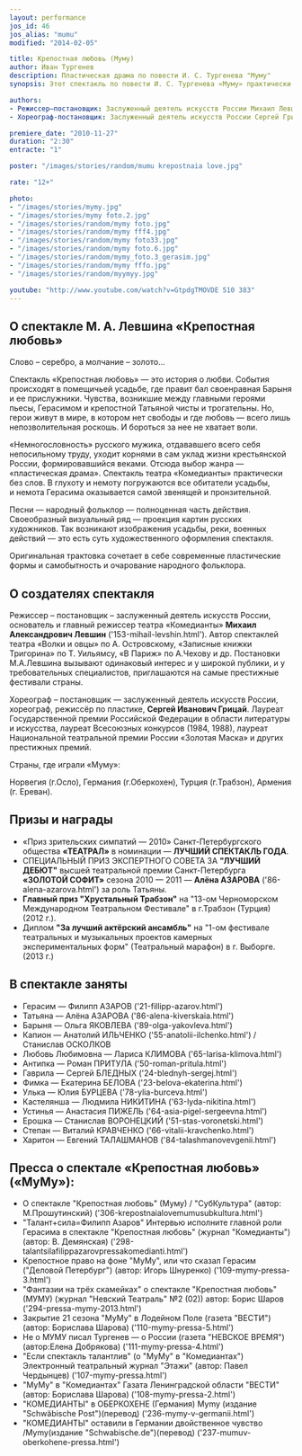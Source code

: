 ```yaml
---
layout: performance
jos_id: 46
jos_alias: "mumu"
modified: "2014-02-05"

title: Крепостная любовь (Муму)
author: Иван Тургенев
description: Пластическая драма по повести И. С. Тургенева "Муму"
synopsis: Этот спектакль по повести И. С. Тургенева «Муму» практически без слов. В глухоту и немоту погружаются все обитатели усадьбы, и немота Герасима оказывается самой звенящей и пронзительной. Повествование о печальной судьбе двух одиноких существ — мужика и собаки, в постановке М.Левшина, наполнено простым человеческим сопереживанием и грустью. Оригинальная трактовка сочетает в себе современные пластические формы и очарование народного фольклора.

authors:
- Режиссер–постановщик: Заслуженный деятель искусств России Михаил Левшин ('153-mihail-levshin.html')
- Хореограф-постановщик: Заслуженный деятель искусств России Сергей Грицай

premiere_date: "2010-11-27"
duration: "2:30"
entracte: "1"

poster: "/images/stories/random/mumu krepostnaia love.jpg"

rate: "12+"

photo:
- "/images/stories/mymy.jpg"
- "/images/stories/mymy foto.2.jpg"
- "/images/stories/random/mymy foto.jpg"
- "/images/stories/random/mymy fff4.jpg"
- "/images/stories/random/mymy foto33.jpg"
- "/images/stories/random/mymy foto.6.jpg"
- "/images/stories/random/mymy_foto.3_gerasim.jpg"
- "/images/stories/random/mymy fffo.jpg"
- "/images/stories/random/myymyy.jpg"

youtube: "http://www.youtube.com/watch?v=GtpdgTMOVDE 510 383"
---
```



## О спектакле М. А. Левшина «Крепостная любовь»

Слово – серебро, а молчание – золото…

Спектакль «Крепостная любовь» — это история о любви. События происходят в помещичьей усадьбе, где правит бал своенравная Барыня и ее прислужники. Чувства, возникшие между главными героями пьесы, Герасимом и крепостной Татьяной чисты и трогательны. Но, герои живут в мире, в котором нет свободы и где любовь — всего лишь непозволительная роскошь. И бороться за нее не хватает воли.

«Немногословность» русского мужика, отдававшего всего себя непосильному труду, уходит корнями в сам уклад жизни крестьянской России, формировавшийся веками. Отсюда выбор жанра — «пластическая драма». Спектакль театра «Комедианты» практически без слов. В глухоту и немоту погружаются все обитатели усадьбы, и немота Герасима оказывается самой звенящей и пронзительной.

Песни — народный фольклор — полноценная часть действия. Своеобразный визуальный ряд — проекция картин русских художников. Так возникают изображения усадьбы, реки, военных действий — это есть суть художественного оформления спектакля.

Оригинальная трактовка сочетает в себе современные пластические формы и самобытность и очарование народного фольклора.



## О создателях спектакля

Режиссер – постановщик – заслуженный деятель искусств России, основатель и главный режиссер театра «Комедианты» **Михаил Александрович Левшин** ('153-mihail-levshin.html'). Автор спектаклей театра «Волки и овцы» по А. Островскому, «Записные книжки Тригорина» по Т. Уильямсу, «В Париж» по А.Чехову и др. Постановки М.А.Левшина вызывают одинаковый интерес и у широкой публики, и у требовательных специалистов, приглашаются на самые престижные фестивали страны.

Хореограф – постановщик — заслуженный деятель искусств России, хореограф, режиссёр по пластике, **Сергей Иванович Грицай**. Лауреат Государственной премии Российской Федерации в области литературы и искусства, лауреат Всесоюзных конкурсов (1984, 1988), лауреат Национальной театральной премии России «Золотая Маска» и других престижных премий.

Страны, где играли «Муму»:

Норвегия (г.Осло), Германия (г.Оберкохен), Турция (г.Трабзон), Армения (г. Ереван).


## Призы и награды

- «Приз зрительских симпатий — 2010» Санкт-Петербургского общества **«ТЕАТРАЛ»** в номинации — **ЛУЧШИЙ СПЕКТАКЛЬ ГОДА**.
- СПЕЦИАЛЬНЫЙ ПРИЗ ЭКСПЕРТНОГО СОВЕТА ЗА **"ЛУЧШИЙ ДЕБЮТ"** высшей театральной премии Санкт-Петербурга **«ЗОЛОТОЙ СОФИТ»** сезона 2010 — 2011 — **Алёна АЗАРОВА** ('86-alena-azarova.html') за роль Татьяны.
- **Главный приз "Хрустальный Трабзон"** на "13-ом Черноморском Международном Театральном Фестивале" в г.Трабзон (Турция) (2012 г.).
- Диплом **"За лучший актёрский ансамбль"** на "1-ом фестивале театральных и музыкальных проектов камерных экспериментальных форм" (Театральный марафон) в г. Выборге. (2013 г.)


## В спектакле заняты

- Герасим — Филипп АЗАРОВ ('21-fillipp-azarov.html')
- Татьяна — Алёна АЗАРОВА ('86-alena-kiverskaia.html')
- Барыня — Ольга ЯКОВЛЕВА ('89-olga-yakovleva.html')
- Капион — Анатолий ИЛЬЧЕНКО ('55-anatolii-ilchenko.html') / Станислав ОСКОЛКОВ
- Любовь Любимовна — Лариса КЛИМОВА ('65-larisa-klimova.html')
- Антипка — Роман ПРИТУЛА ('50-roman-pritula.html')
- Гаврила — Сергей БЛЕДНЫХ ('24-blednyh-sergej.html')
- Фимка — Екатерина БЕЛОВА ('23-belova-ekaterina.html')
- Улька — Юлия БУРЦЕВА ('78-ylia-burceva.html')
- Кастелянша — Людмила НИКИТИНА ('63-lyda-nikitina.html')
- Устинья — Анастасия ПИЖЕЛЬ ('64-asia-pigel-sergeevna.html')
- Ерошка — Станислав ВОРОНЕЦКИЙ ('51-stas-voronetski.html')
- Степан — Виталий КРАВЧЕНКО ('66-vitalii-kravchenko.html')
- Харитон — Евгений ТАЛАШМАНОВ ('84-talashmanovevgenii.html')


## Пресса о спектале «Крепостная любовь» («МуМу»):

- О спектакле "Крепостная любовь" (Муму) / "СубКультура" (автор: М.Прошутинский) ('306-krepostnaialovemumusubkultura.html')
- "Талант+сила=Филипп Азаров" Интервью исполните главной роли Герасима в спектакле "Крепостная любовь" (журнал "Комедианты")(автор: В. Демянская) ('298-talantsilafilippazarovpressakomedianti.html')
- Крепостное право на фоне "МуМу", или что сказал Герасим ("Деловой Петербург") (автор: Игорь Шнуренко) ('109-mymy-pressa-3.html')
- "Фантазии на трёх скамейках" о спектакле "Крепостная любовь" (МУМУ) (журнал "Невский Театраль" №2 (02)) автор: Борис Шаров ('294-pressa-mymy-2013.html')
- Закрытие 21 сезона "МуМу" в Лодейном Поле (газета "ВЕСТИ") (автор: Борислава Шарова) ('110-mymy-pressa-5.html')
- Не о МУМУ писал Тургенев — о России (газета "НЕВСКОЕ ВРЕМЯ") (автор:Елена Добрякова) ('111-mymy-pressa-4.html')
- "Если спектакль талантлив" (о "МуМу" в "Комедиантах") Электронный театральный журнал "Этажи" (автор: Павел Чердынцев) ('107-mymy-pressa.html')
- "МуМу" в "Комедиантах" Газата Ленинградской области "ВЕСТИ" (автор: Борислава Шарова) ('108-mymy-pressa-2.html')
- "КОМЕДИАНТЫ" в ОБЕРКОХЕНЕ (Германия) Mymy (издание "Schwäbische Post")(перевод) ('236-mymy-v-germanii.html')
- "КОМЕДИАНТЫ" оставили в Германии двойственное чувство /Mymy(издание "Schwabische.de")(перевод) ('237-mumuv-oberkohene-pressa.html')